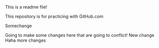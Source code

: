 This is a readme file!

This repository is for practicing with GitHub.com

Somechange

Going to make some changes here that are going to conflict!
New change
Haha more changes
